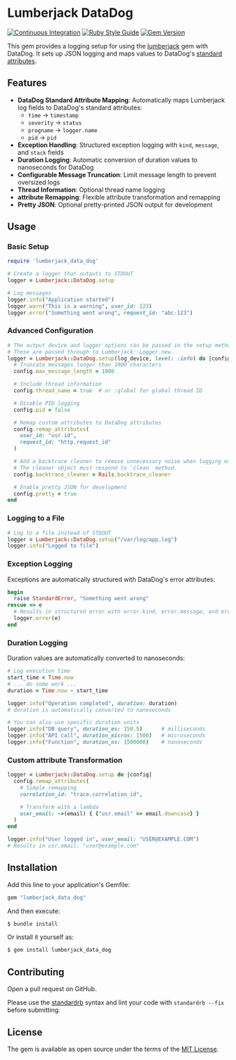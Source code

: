 # Lumberjack DataDog

[![Continuous Integration](https://github.com/bdurand/lumberjack_data_dog/actions/workflows/continuous_integration.yml/badge.svg)](https://github.com/bdurand/lumberjack_data_dog/actions/workflows/continuous_integration.yml)
[![Ruby Style Guide](https://img.shields.io/badge/code_style-standard-brightgreen.svg)](https://github.com/testdouble/standard)
[![Gem Version](https://badge.fury.io/rb/lumberjack_data_dog.svg)](https://badge.fury.io/rb/lumberjack_data_dog)

This gem provides a logging setup for using the [lumberjack](https://github.com/bdurand/lumberjack) gem with DataDog. It sets up JSON logging and maps values to DataDog's [standard attributes](https://docs.datadoghq.com/logs/processing/attributes_naming_convention/).

## Features

- **DataDog Standard Attribute Mapping**: Automatically maps Lumberjack log fields to DataDog's standard attributes:
  - `time` → `timestamp`
  - `severity` → `status`
  - `progname` → `logger.name`
  - `pid` → `pid`
- **Exception Handling**: Structured exception logging with `kind`, `message`, and `stack` fields
- **Duration Logging**: Automatic conversion of duration values to nanoseconds for DataDog
- **Configurable Message Truncation**: Limit message length to prevent oversized logs
- **Thread Information**: Optional thread name logging
- **attribute Remapping**: Flexible attribute transformation and remapping
- **Pretty JSON**: Optional pretty-printed JSON output for development

## Usage

### Basic Setup

```ruby
require 'lumberjack_data_dog'

# Create a logger that outputs to STDOUT
logger = Lumberjack::DataDog.setup

# Log messages
logger.info("Application started")
logger.warn("This is a warning", user_id: 123)
logger.error("Something went wrong", request_id: "abc-123")
```

### Advanced Configuration

```ruby
# The output device and logger options can be passed in the setup method.
# These are passed through to Lumberjack::Logger.new.
logger = Lumberjack::DataDog.setup(log_device, level: :info) do |config|
  # Truncate messages longer than 1000 characters
  config.max_message_length = 1000

  # Include thread information
  config.thread_name = true  # or :global for global thread ID

  # Disable PID logging
  config.pid = false

  # Remap custom attributes to DataDog attributes
  config.remap_attributes(
    user_id: "usr.id",
    request_id: "http.request_id"
  )

  # Add a backtrace cleaner to remove unnecessary noise when logging exceptions.
  # The cleaner object must respond to `clean` method.
  config.backtrace_cleaner = Rails.backtrace_cleaner

  # Enable pretty JSON for development
  config.pretty = true
end
```

### Logging to a File

```ruby
# Log to a file instead of STDOUT
logger = Lumberjack::DataDog.setup("/var/log/app.log")
logger.info("Logged to file")
```

### Exception Logging

Exceptions are automatically structured with DataDog's error attributes:

```ruby
begin
  raise StandardError, "Something went wrong"
rescue => e
  # Results in structured error with error.kind, error.message, and error.stack fields
  logger.error(e)
end
```

### Duration Logging

Duration values are automatically converted to nanoseconds:

```ruby
# Log execution time
start_time = Time.now
# ... do some work ...
duration = Time.now - start_time

logger.info("Operation completed", duration: duration)
# duration is automatically converted to nanoseconds

# You can also use specific duration units
logger.info("DB query", duration_ms: 150.5)      # milliseconds
logger.info("API call", duration_micros: 1500)   # microseconds
logger.info("Function", duration_ns: 1500000)    # nanoseconds
```

### Custom attribute Transformation

```ruby
logger = Lumberjack::DataDog.setup do |config|
  config.remap_attributes(
    # Simple remapping
    correlation_id: "trace.correlation_id",

    # Transform with a lambda
    user_email: ->(email) { {"usr.email" => email.downcase} }
  )
end

logger.info("User logged in", user_email: "USER@EXAMPLE.COM")
# Results in usr.email: "user@example.com"
```

## Installation

Add this line to your application's Gemfile:

```ruby
gem "lumberjack_data_dog"
```

And then execute:
```bash
$ bundle install
```

Or install it yourself as:
```bash
$ gem install lumberjack_data_dog
```

## Contributing

Open a pull request on GitHub.

Please use the [standardrb](https://github.com/testdouble/standard) syntax and lint your code with `standardrb --fix` before submitting.

## License

The gem is available as open source under the terms of the [MIT License](https://opensource.org/licenses/MIT).
